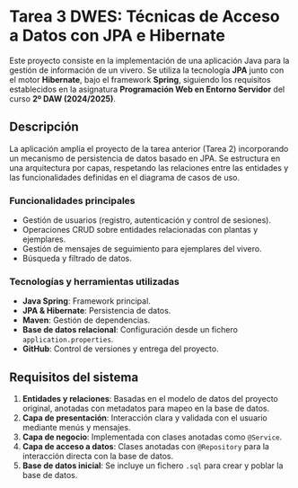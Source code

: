 # Tarea 3 DWES: Técnicas de Acceso a Datos con JPA e Hibernate

Este proyecto consiste en la implementación de una aplicación Java para la gestión de información de un vivero. Se utiliza la tecnología **JPA** junto con el motor **Hibernate**, bajo el framework **Spring**, siguiendo los requisitos establecidos en la asignatura **Programación Web en Entorno Servidor** del curso **2º DAW (2024/2025)**.

## Descripción

La aplicación amplía el proyecto de la tarea anterior (Tarea 2) incorporando un mecanismo de persistencia de datos basado en JPA. Se estructura en una arquitectura por capas, respetando las relaciones entre las entidades y las funcionalidades definidas en el diagrama de casos de uso.

### Funcionalidades principales
- Gestión de usuarios (registro, autenticación y control de sesiones).
- Operaciones CRUD sobre entidades relacionadas con plantas y ejemplares.
- Gestión de mensajes de seguimiento para ejemplares del vivero.
- Búsqueda y filtrado de datos.

### Tecnologías y herramientas utilizadas
- **Java Spring**: Framework principal.
- **JPA & Hibernate**: Persistencia de datos.
- **Maven**: Gestión de dependencias.
- **Base de datos relacional**: Configuración desde un fichero `application.properties`.
- **GitHub**: Control de versiones y entrega del proyecto.

## Requisitos del sistema
1. **Entidades y relaciones**: Basadas en el modelo de datos del proyecto original, anotadas con metadatos para mapeo en la base de datos.
2. **Capa de presentación**: Interacción clara y validada con el usuario mediante menús y mensajes.
3. **Capa de negocio**: Implementada con clases anotadas como `@Service`.
4. **Capa de acceso a datos**: Clases anotadas con `@Repository` para la interacción directa con la base de datos.
5. **Base de datos inicial**: Se incluye un fichero `.sql` para crear y poblar la base de datos.
